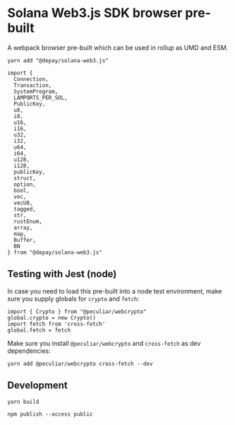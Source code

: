 # Solana Web3.js SDK browser pre-built

A webpack browser pre-built which can be used in rollup as UMD and ESM.

```
yarn add "@depay/solana-web3.js"
```

```
import {
  Connection,
  Transaction,
  SystemProgram,
  LAMPORTS_PER_SOL,
  PublicKey,
  u8,
  i8,
  u16,
  i16,
  u32,
  i32,
  u64,
  i64,
  u128,
  i128,
  publicKey,
  struct,
  option,
  bool,
  vec,
  vecU8,
  tagged,
  str,
  rustEnum,
  array,
  map,
  Buffer,
  BN
} from "@depay/solana-web3.js"
```

## Testing with Jest (node)

In case you need to load this pre-built into a node test environment, make sure you supply globals for `crypto` and `fetch`:

```
import { Crypto } from "@peculiar/webcrypto"
global.crypto = new Crypto()
import fetch from 'cross-fetch'
global.fetch = fetch
```

Make sure you install `@peculiar/webcrypto` and `cross-fetch` as dev dependencies:

```
yarn add @peculiar/webcrypto cross-fetch --dev
```

## Development

```
yarn build
```

```
npm publish --access public
```

